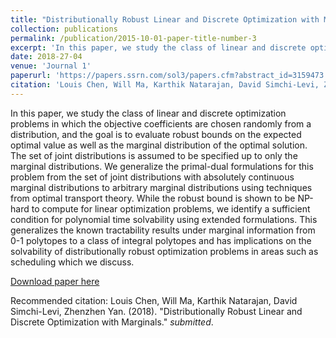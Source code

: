```yaml
---
title: "Distributionally Robust Linear and Discrete Optimization with Marginals"
collection: publications
permalink: /publication/2015-10-01-paper-title-number-3
excerpt: 'In this paper, we study the class of linear and discrete optimization problems in which the objective coefficients are chosen randomly from a distribution, and the goal is to evaluate robust bounds on the expected optimal value as well as the marginal distribution of the optimal solution. The set of joint distributions is assumed to be specified up to only the marginal distributions. We generalize the primal-dual formulations for this problem from the set of joint distributions with absolutely continuous marginal distributions to arbitrary marginal distributions using techniques from optimal transport theory. While the robust bound is shown to be NP-hard to compute for linear optimization problems, we identify a sufficient condition for polynomial time solvability using extended formulations. This generalizes the known tractability results under marginal information from 0-1 polytopes to a class of integral polytopes and has implications on the solvability of distributionally robust optimization problems in areas such as scheduling which we discuss.'
date: 2018-27-04
venue: 'Journal 1'
paperurl: 'https://papers.ssrn.com/sol3/papers.cfm?abstract_id=3159473'
citation: 'Louis Chen, Will Ma, Karthik Natarajan, David Simchi-Levi, Zhenzhen Yan. (2018). &quot;Distributionally Robust Linear and Discrete Optimization with Marginals.&quot; <i>submitted</i>.'
---
```

In this paper, we study the class of linear and discrete optimization problems in which the objective coefficients are chosen randomly from a distribution, and the goal is to evaluate robust bounds on the expected optimal value as well as the marginal distribution of the optimal solution. The set of joint distributions is assumed to be specified up to only the marginal distributions. We generalize the primal-dual formulations for this problem from the set of joint distributions with absolutely continuous marginal distributions to arbitrary marginal distributions using techniques from optimal transport theory. While the robust bound is shown to be NP-hard to compute for linear optimization problems, we identify a sufficient condition for polynomial time solvability using extended formulations. This generalizes the known tractability results under marginal information from 0-1 polytopes to a class of integral polytopes and has implications on the solvability of distributionally robust optimization problems in areas such as scheduling which we discuss.

[Download paper here](https://papers.ssrn.com/sol3/papers.cfm?abstract_id=3159473)

Recommended citation: Louis Chen, Will Ma, Karthik Natarajan, David Simchi-Levi, Zhenzhen Yan. (2018). "Distributionally Robust Linear and Discrete Optimization with Marginals." <i>submitted</i>.
